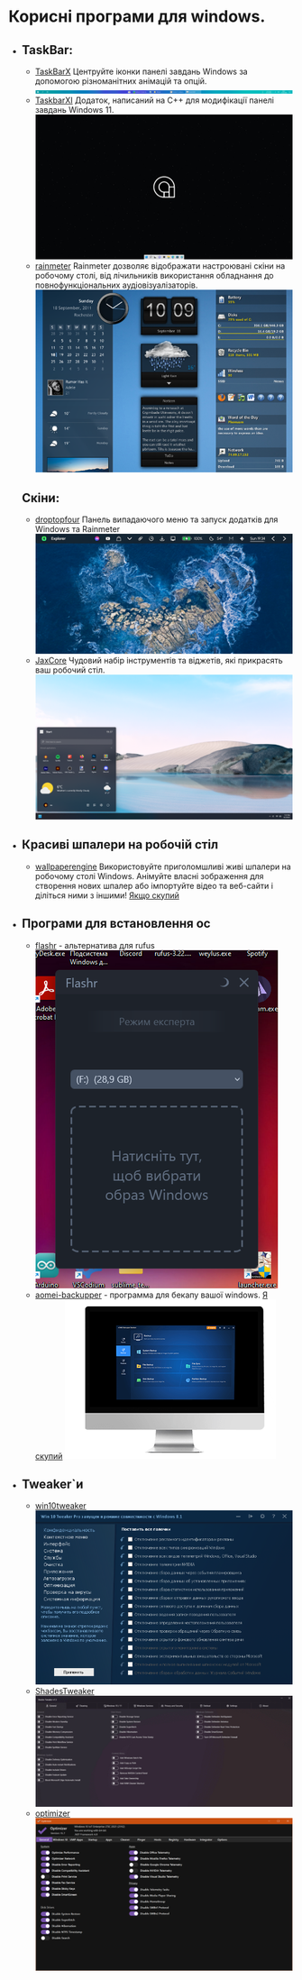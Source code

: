 # Корисні програми для windows.

- ## TaskBar:
  - [TaskBarX](https://github.com/ChrisAnd1998/TaskbarX)
    Центруйте іконки панелі завдань Windows за допомогою різноманітних анімацій та опцій.
    ![TaskBarX](screenshots/TaskbarX_screenshot.png)
  - [TaskbarXI](https://github.com/ChrisAnd1998/TaskbarXI)
    Додаток, написаний на C++ для модифікації панелі завдань Windows 11.
    ![TaskbarXI](screenshots/TaskbarXI_screenshot.png)
  - [rainmeter](https://www.rainmeter.net/)
    Rainmeter дозволяє відображати настроювані скіни на робочому столі, від лічильників використання обладнання до повнофункціональних аудіовізуалізаторів.
    ![rainmeter](screenshots/rainmeter.png)
  ## Скіни:
  - [droptopfour](https://droptopfour.com)
    Панель випадаючого меню та запуск додатків для Windows та Rainmeter
    ![droptopfour](screenshots/droptopfour.webp)
  - [JaxCore](https://github.com/Jax-Core/JaxCore)
    Чудовий набір інструментів та віджетів, які прикрасять ваш робочий стіл.
    ![JaxCore](screenshots/JaxCore.png)
- ## Красиві шпалери на робочій стіл
  - [wallpaperengine](https://www.wallpaperengine.io/en)
    Використовуйте приголомшливі живі шпалери на робочому столі Windows. Анімуйте власні зображення для створення нових шпалер або імпортуйте відео та веб-сайти і діліться ними з іншими!
    [Якщо скупий](https://1progs.ru/wallpaper-engine/)
- ## Програми для встановлення ос
  - [flashr](https://flashr.ru/) - альтернатива для rufus
    ![flashr](screenshots/flashr.png)
  - [aomei-backupper](https://www.aomeitech.com/aomei-backupper.html) - программа для бекапу вашої windows. [Я скупий](https://1progs.ru/aomei-backupper/)
    ![aomei-backupper](screenshots/aomei-backupper.webp)
- ## Tweaker`и
  - [win10tweaker](https://win10tweaker.ru/)
    ![win10tweaker](screenshots/Win-10-Tweaker.png)
  - [ShadesTweaker](https://github.com/shadesofdeath/ShadesTweaker)
    ![ShadesTweaker](screenshots/ShadesTweaker.jpg)
  - [optimizer](https://github.com/hellzerg/optimizer)
    ![optimizer](screenshots/optimizer.PNG)
